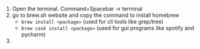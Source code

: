 1. Open the terminal. Command+Spacebar -> terminal
2. go to brew.sh website and copy the command to install homebrew
    * `brew install <package>` (used for cli tools like grep/tree)
    * `brew cask install <package>` (used for gui programs like spotify and pycharm)
3. 